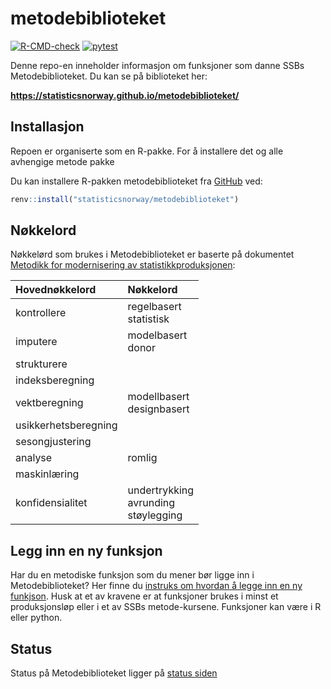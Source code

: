 
# metodebiblioteket

[![R-CMD-check](https://github.com/statisticsnorway/metodebiblioteket/actions/workflows/R-CMD-check.yaml/badge.svg)](https://github.com/statisticsnorway/metodebiblioteket/actions/workflows/R-CMD-check.yaml)
[![pytest](https://github.com/statisticsnorway/metodebiblioteket/actions/workflows/pytest-check.yaml/badge.svg)](https://github.com/statisticsnorway/metodebiblioteket/actions/workflows/pytest.yaml)

Denne repo-en inneholder informasjon om funksjoner som danne SSBs
Metodebiblioteket. Du kan se på biblioteket her:

**<https://statisticsnorway.github.io/metodebiblioteket/>**

## Installasjon

Repoen er organiserte som en R-pakke. For å installere det og alle
avhengige metode pakke

Du kan installere R-pakken metodebiblioteket fra
[GitHub](https://github.com/statisticsnorway/metodebiblioteket/) ved:

``` r
renv::install("statisticsnorway/metodebiblioteket")
```

## Nøkkelord

Nøkkelørd som brukes i Metodebiblioteket er baserte på dokumentet
[Metodikk for modernisering av
statistikkproduksjonen](https://www.ssb.no/teknologi-og-innovasjon/artikler-og-publikasjoner/_attachment/419848?_ts=171cb1a9850):

| Hovednøkkelord       | Nøkkelord                                     |
|:---------------------|:----------------------------------------------|
| kontrollere          | regelbasert <br> statistisk                   |
| imputere             | modelbasert <br> donor                        |
| strukturere          |                                               |
| indeksberegning      |                                               |
| vektberegning        | modellbasert <br> designbasert                |
| usikkerhetsberegning |                                               |
| sesongjustering      |                                               |
| analyse              | romlig                                        |
| maskinlæring         |                                               |
| konfidensialitet     | undertrykking <br> avrunding <br> støylegging |

## Legg inn en ny funksjon

Har du en metodiske funksjon som du mener bør ligge inn i Metodebiblioteket? Her finne du [instruks om hvordan å legge inn en ny funkjson](https://github.com/statisticsnorway/metodebiblioteket/blob/master/bidra.md). Husk at et av kravene er at funksjoner brukes i minst et produksjonsløp eller i et av SSBs metode-kursene. Funksjoner kan være i R eller python. 


## Status

Status på Metodebiblioteket ligger på [status siden](https://github.com/statisticsnorway/metodebiblioteket/blob/master/status.md)


